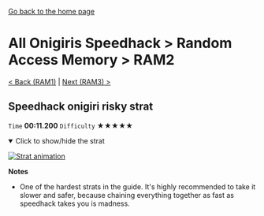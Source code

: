 [Go back to the home page](https://github.com/Doublevil/scbspeedrun)

# All Onigiris Speedhack > Random Access Memory > RAM2

[< Back (RAM1)](https://github.com/Doublevil/scbspeedrun/blob/main/levels/arb_sh/RAM/RAM1.md) | [Next (RAM3) >](https://github.com/Doublevil/scbspeedrun/blob/main/levels/arb_sh/RAM/RAM3.md)

## Speedhack onigiri risky strat

`Time` **00:11.200** `Difficulty` ★★★★★
<details open>
  <summary>Click to show/hide the strat</summary>

  [![Strat animation](https://github.com/Doublevil/scbspeedrun/blob/main/media/levels/RAM/RAM2_S_OnigiriRisky.webp)](https://github.com/Doublevil/scbspeedrun/blob/main/media/levels/RAM/RAM2_S_OnigiriRisky.mp4?raw=true)

  **Notes**
  - One of the hardest strats in the guide. It's highly recommended to take it slower and safer, because chaining everything together as fast as speedhack takes you is madness.
</details>

